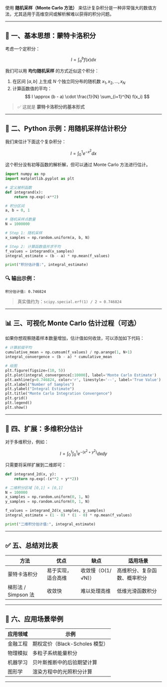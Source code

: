 使用 **随机采样（Monte Carlo 方法）** 来估计复杂积分是一种非常强大的数值方法，尤其适用于高维空间或解析解难以获得的积分问题。

---

## 🧮 一、基本思想：蒙特卡洛积分

考虑一个定积分：

$$
I = \int_a^b f(x) dx
$$

我们可以用 **均匀随机采样** 的方式近似这个积分：

1. 在区间 $[a, b]$ 上生成 $N$ 个独立同分布的随机数 $x_1, x_2, ..., x_N$
2. 计算函数值的平均：
   $$
   I \approx (b - a) \cdot \frac{1}{N} \sum_{i=1}^{N} f(x_i)
   $$

> ✅ 这就是 **蒙特卡洛积分的基本形式**

---

## 🧪 二、Python 示例：用随机采样估计积分

我们来估计下面这个复杂积分：

$$
I = \int_0^1 e^{-x^2} dx
$$

这个积分没有初等函数的解析解，但可以通过 Monte Carlo 方法进行估计。

```python
import numpy as np
import matplotlib.pyplot as plt

# 定义被积函数
def integrand(x):
    return np.exp(-x**2)

# 积分区间
a, b = 0, 1

# 随机采样点数量
N = 1000000

# Step 1: 随机采样
x_samples = np.random.uniform(a, b, N)

# Step 2: 计算函数值并求平均
f_values = integrand(x_samples)
integral_estimate = (b - a) * np.mean(f_values)

print("积分估计值:", integral_estimate)
```

### 🔍 输出示例：

```
积分估计值: 0.746824
```

> 真实值约为：`scipy.special.erf(1) / 2 ≈ 0.746824`

---

## 📊 三、可视化 Monte Carlo 估计过程（可选）

如果你想观察随着样本数量增加，估计值如何收敛，可以添加如下代码：

```python
# 计算前缀平均
cumulative_mean = np.cumsum(f_values) / np.arange(1, N+1)
integral_convergence = (b - a) * cumulative_mean

# 绘图
plt.figure(figsize=(10, 5))
plt.plot(integral_convergence[:10000], label='Monte Carlo Estimate')
plt.axhline(y=0.746824, color='r', linestyle='--', label='True Value')
plt.xlabel("Number of Samples")
plt.ylabel("Integral Estimate")
plt.title("Monte Carlo Integration Convergence")
plt.grid()
plt.legend()
plt.show()
```

---

## 🧠 四、扩展：多维积分估计

对于多维积分，例如：

$$
I = \int_0^1 \int_0^1 e^{-(x^2 + y^2)} dx dy
$$

只需要将采样扩展到二维即可：

```python
def integrand_2d(x, y):
    return np.exp(-(x**2 + y**2))

# 二维积分区域 [0,1] × [0,1]
N = 100000
x_samples = np.random.uniform(0, 1, N)
y_samples = np.random.uniform(0, 1, N)

f_values = integrand_2d(x_samples, y_samples)
integral_estimate = (1 - 0) * (1 - 0) * np.mean(f_values)

print("二维积分估计值:", integral_estimate)
```

---

## ✅ 五、总结对比表

| 方法 | 优点 | 缺点 | 适用场景 |
|------|------|------|----------|
| 蒙特卡洛积分 | 易于实现，适合高维 | 收敛慢（O(1/√N)） | 高维积分、复杂函数、概率积分 |
| 梯形法 / Simpson 法 | 收敛快 | 难以处理高维 | 低维光滑函数积分 |

---

## 📌 六、应用场景举例

| 应用领域 | 示例 |
|----------|------|
| 金融工程 | 期权定价（Black-Scholes 模型） |
| 物理模拟 | 多粒子系统能量积分 |
| 机器学习 | 贝叶斯推断中的后验期望计算 |
| 图形学 | 渲染方程中的光照积分计算 |

---